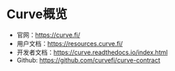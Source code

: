 # Curve概览

- 官网：<https://curve.fi/>
- 用户文档：<https://resources.curve.fi/>
- 开发者文档：<https://curve.readthedocs.io/index.html>
- Github: <https://github.com/curvefi/curve-contract>
